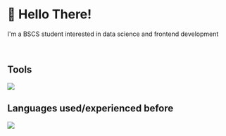 <!--
--->  

<h1> 👋 Hello There! </h1>
I'm a BSCS student interested in data science and frontend development
<p align="center">
  <br>
  
  <h2>Tools</h2>
   <a>
    <img src="https://skillicons.dev/icons?i=vscode,visualstudio,github,git,mysql" />
  </a>
  <br>
  <h2>Languages used/experienced before</h2>
  <a>
    <img src="https://skillicons.dev/icons?i=css,html,react,js,java,py,c,cs,nodejs,php" />
  </a>
</p>


